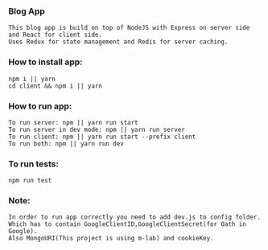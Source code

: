 ### Blog App
    This blog app is build on top of NodeJS with Express on server side and React for client side.
    Uses Redux for state management and Redis for server caching.
### How to install app:
    npm i || yarn 
    cd client && npm i || yarn
### How to run app:
    To run server: npm || yarn run start
    To run server in dev mode: npm || yarn run server
    To run client: npm || yarn run start --prefix client
    To run both: npm || yarn run dev
### To run tests:
    npm run test
### Note:
    In order to run app correctly you need to add dev.js to config folder.
    Which has to contain GoogleClientID,GoogleClientSecret(for Oath in Google).
    Also MongoURI(This project is using m-lab) and cookieKey.
    
        
